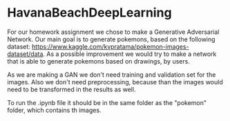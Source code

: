 # HavanaBeachDeepLearning

For our homework assignment we chose to make a Generative Adversarial Network. Our main goal is to generate pokemons, based on the following dataset: https://www.kaggle.com/kvpratama/pokemon-images-dataset/data. As a possible improvement we would try to make a network that is able to generate pokemons based on drawings, by users.

As we are making a GAN we don't need training and validation set for the images. Also we don't need preprocessing, because than the images would need to be transformed in the results as well.

To run the .ipynb file it should be in the same folder as the "pokemon" folder, which contains th images.

